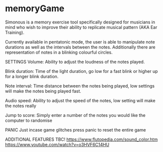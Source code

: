 # memoryGame

Simonous is a memory exercise tool specifically designed for musicians in mind who wish to improve their ability to replicate musical pattern (AKA Ear Training).

Currently available in pentatonic mode, the user is able to manipulate note durations as well as the intervals between the notes. Additionally there are representation of notes in a blinking colourful circles.

SETTINGS
Volume: Ability to adjust the loudness of the notes played.

Blink duration: Time of the light duration, go low for a fast blink or higher up for a longer blink duration.

Note interval: Time distance between the notes being played, low settings will make the notes being played fast.

Audio speed: Ability to adjust the speed of the notes, low setting will make the notes really

Jump to score: Simply enter a number of the notes you would like the computer to randomise

PANIC
Just incase game glitches press panic to reset the entire game

ADDITIONAL FEATURES TBC!
https://www.flutopedia.com/sound_color.htm
https://www.youtube.com/watch?v=o3HVF6C14HU

